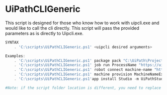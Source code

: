 # UiPathCLIGeneric
 This script is designed for those who know how to work with uipcli.exe and would like to call the cli directly. This script will pass the provided parameters as is directly to Uipcli.exe. 
```PowerShell
SYNTAX
    . 'C:\scripts\UiPathCLIGeneric.ps1' <uipcli desired arguments>

Examples:
    . 'C:\scripts\UiPathCLIGeneric.ps1' package pack "C:\UiPath\Project\project.json" -o "C:\UiPath\Package"
    . 'C:\scripts\UiPathCLIGeneric.ps1' job run ProcessName "https://uipath-orchestrator.myorg.com" default -u admin -p 123456
    . 'C:\scripts\UiPathCLIGeneric.ps1' robot connect machine-name "https://uipath-orchestrator.myorg.com" default -u admin -p 123456 -o OurOrganization -l en-US
    . 'C:\scripts\UiPathCLIGeneric.ps1' machine provision MachineNameExample Template "https://uipath-orchestrator.myorg.com" default -u admin -p 123456 -o ModernFolder -l en-US
    . 'C:\scripts\UiPathCLIGeneric.ps1'app install Studio -m UiPathStudio.msi

#Note: if the script folder location is different, you need to replace "C:" with directory folder (e.g. '[FOLDER_VARIABLE]\scripts\UiPathPack.ps1')
```
